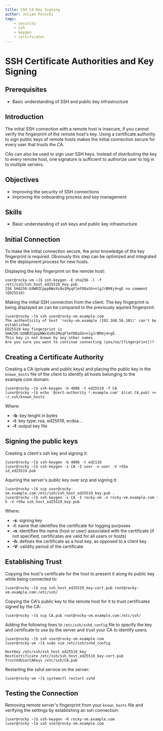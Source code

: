 ```yaml
---
title: SSH CA Key Signing
author: Julian Patocki
tags:
    - security
    - ssh
    - keygen
    - certificates
---
```


# SSH Certificate Authorities and Key Signing

## Prerequisites

* Basic understanding of SSH and public key infrastructure

## Introduction

The initial SSH connection with a remote host is insecure, if you cannot verify the fingerprint of the remote host's key. Using a certificate authority to sign public keys of remote hosts makes the initial connection secure for every user that trusts the CA.

CAs can also be used to sign user SSH keys. Instead of distributing the key to every remote host, one signature is sufficient to authorize user to log in to multiple servers.

## Objectives

* Improving the security of SSH connections
* Improving the onboarding process and key management

## Skills

+ Basic understanding of ssh keys and public key infrastructure

## Initial Connection

To make the initial connection secure, the prior knowledge of the key fingerprint is required. Obviously this step can be optimized and integrated in the deployment process for new hosts.

Displaying the key fingerprint on the remote host:

```
user@rocky-vm ~]$ ssh-keygen -E sha256 -l -f /etc/ssh/ssh_host_ed25519_key.pub 
256 SHA256:bXWRZCpppNWxXs8o1MyqFlmfO8aSG+nlgJrBM4j4+gE no comment (ED25519)
```

Making the initial SSH connection from the client. The key fingerprint is being displayed an can be compared to the previously aquired fingerprint:

```
[user@rocky ~]$ ssh user@rocky-vm.example.com
The authenticity of host 'rocky-vm.example (192.168.56.101)' can't be established.
ED25519 key fingerprint is SHA256:bXWRZCpppNWxXs8o1MyqFlmfO8aSG+nlgJrBM4j4+gE.
This key is not known by any other names
Are you sure you want to continue connecting (yes/no/[fingerprint])?
```

## Creating a Certificate Authority

Creating a CA (private and public keys) and placing the public key in the `known_hosts` file of the client to identify all hosts belonging to the example.com domain:

```
[user@rocky ~]$ ssh-keygen -b 4096 -t ed25519 -f CA
[user@rocky ~]$ echo '@cert-authority *.example.com' $(cat CA.pub) >> ~/.ssh/known_hosts
```

Where:

- **-b**: key lenght in bytes
- **-t**: key type: rsa, ed25519, ecdsa...
- **-f**: output key file

## Signing the public keys

Creating a client's ssh key and signing it:

```
[user@rocky ~]$ ssh-keygen -b 4096 -t ed2119
[user@rocky ~]$ ssh-keygen -s CA -I user -n user -V +55w  id_ed25519.pub
```

Aquiring the server's public key over scp and signing it:

```
[user@rocky ~]$ scp user@rocky-vm.example.com:/etc/ssh/ssh_host_ed25519_key.pub .
[user@rocky ~]$ ssh-keygen -s CA -I rocky-vm -n rocky-vm.example.com -h -V +55w ssh_host_ed25519_key.pub
```

Where:

- **-s**: signing key
- **-l**: name that identifies the certificate for logging purposes
- **-n**: identifies the name (host or user) associated with the certificate (if not specified, certificates are valid for all users or hosts)
- **-h**: defines the certificate as a host key, as opposed to a client key
- **-V**: validity period of the certificate

## Establishing Trust

Copying the host's certificate for the host to present it along its public key while being connected to:

```
[user@rocky ~]$ scp ssh_host_ed25519_key-cert.pub root@rocky-vm.example.com:/etc/ssh/
```

Copying the CA's public key to the remote host for it to trust certificates signed by the CA:

```
[user@rocky ~]$ scp CA.pub root@rocky-vm.example.com:/etc/ssh/
```

Adding the following lines to `/etc/ssh/sshd_config` file to specify the key and certificate to use by the server and trust your CA to identify users:

```
[user@rocky ~]$ ssh user@rocky-vm.example.com
[user@rocky-vm ~]$ sudo vim /etc/ssh/sshd_config
```

```
HostKey /etc/ssh/ssh_host_ed25519_key
HostCertificate /etc/ssh/ssh_host_ed25519_key-cert.pub
TrustedUserCAKeys /etc/ssh/CA.pub
```

Restarting the sshd service on the server:

```#!/bin/bash
[user@rocky-vm ~]$ systemctl restart sshd
```

## Testing the Connection

Removing remote server's fingerprint from your `known_hosts` file and verifying the settings by establishing an ssh connection:

```
[user@rocky ~]$ ssh-keygen -R rocky-vm.example.com
[user@rocky ~]$ ssh user@rocky-vm.example.com
```